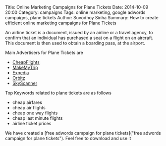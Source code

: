 Title: Online Marketing Campaigns for Plane Tickets
Date: 2014-10-09 20:00
Category: campaigns
Tags: online marketing, google adwords campaigns, plane tickets
Author: Suvodhoy Sinha
Summary: How to create efficient online marketing campaigns for Plane Tickets

An airline ticket is a document, issued by an airline or a travel agency, to confirm that an individual has purchased a seat on a flight on an aircraft. This document is then used to obtain a boarding pass, at the airport.

Main Advertisers for Plane Tickets are 

- [CheapFlights](http://www.cheapflights.com/ "CheapFlights Plane Tickets")
- [MakeMyTrip](http://www.makemytrip.com/ "MakeMyTrip Plane Tickets")
- [Expedia](http://www.expedia.com/ "Expedia Plane Tickets")
- [Orbitz](http://www.orbitz.com/ "Orbitz Plane Tickets")
- [SkyScanner](http://www.skyscanner.net/ "SkyScanner Plane Tickets")

Top Keywords related to plane tickets are as follows

- cheap airfares
- cheap air flights
- cheap one way flights
- cheap last minute flights
- airline ticket prices

We have created a [free adwords campaign for plane tickets]("free adwords campaign for plane tickets"). Feel free to download and use it

